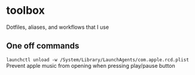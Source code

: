 # toolbox
Dotfiles, aliases, and workflows that I use


## One off commands
`launchctl unload -w /System/Library/LaunchAgents/com.apple.rcd.plist` Prevent apple music from opening when pressing play/pause button
